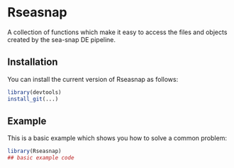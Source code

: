 
# Rseasnap

<!-- badges: start -->
<!-- badges: end -->

A collection of functions which make it easy to access the files and
objects created by the sea-snap DE pipeline.

## Installation

You can install the current version of Rseasnap as follows:

``` r
library(devtools)
install_git(...)
```

## Example

This is a basic example which shows you how to solve a common problem:

``` r
library(Rseasnap)
## basic example code
```

